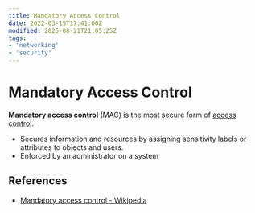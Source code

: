 ```yaml
---
title: Mandatory Access Control
date: 2022-03-15T17:41:00Z
modified: 2025-08-21T21:05:25Z
tags:
- 'networking'
- 'security'
---
```


# Mandatory Access Control

**Mandatory access control** (MAC) is the most secure form of [access control](20210623143149-access-control.md).

* Secures information and resources by assigning sensitivity labels or attributes to objects and users.
* Enforced by an administrator on a system

## References

* [Mandatory access control - Wikipedia](https://en.wikipedia.org/wiki/Mandatory_access_control)
